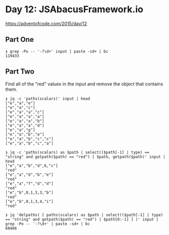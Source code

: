 # Day 12: JSAbacusFramework.io

https://adventofcode.com/2015/day/12

## Part One

```
❯ grep -Po -- '-?\d+' input | paste -sd+ | bc
119433
```

## Part Two

Find all of the "red" values in the input and remove the object that contains them.

```
❯ jq -c 'paths(scalars)' input | head
["e","a","e"]
["e","a","c"]
["e","a","a","c"]
["e","a","a","a"]
["e","a","a","b"]
["e","a","a","d"]
["e","a","g"]
["e","a","b","e"]
["e","a","b","c","c"]
["e","a","b","c","a"]

❯ jq -c 'paths(scalars) as $path | select(($path[-1] | type) == "string" and getpath($path) == "red") | $path, getpath($path)' input | head
["e","a","b","d",6,"c"]
"red"
["e","a","d","b","e"]
"red"
["e","a","f","d","d"]
"red"
["e","b",0,1,3,3,"b"]
"red"
["e","b",0,1,3,4,"i"]
"red"

❯ jq 'delpaths( [ paths(scalars) as $path | select(($path[-1] | type) == "string" and getpath($path) == "red") | $path[0:-1] ] )' input | grep -Po -- '-?\d+' | paste -sd+ | bc
68466
```
